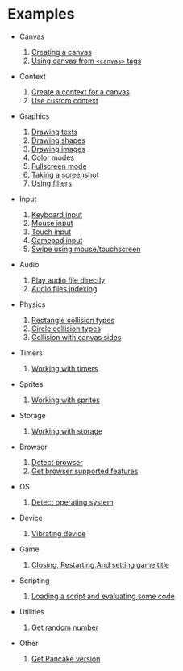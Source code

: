 # Examples
- Canvas
  1. [Creating a canvas](https://rabios.github.io/Pancake/examples/canvas_01.html)
  2. [Using canvas from `<canvas>` tags](https://rabios.github.io/Pancake/examples/canvas_02.html)

- Context
  1. [Create a context for a canvas](https://rabios.github.io/Pancake/examples/context_01.html)
  2. [Use custom context](https://rabios.github.io/Pancake/examples/context_02.html)

- Graphics
  1. [Drawing texts](https://rabios.github.io/Pancake/examples/graphics_01.html)
  2. [Drawing shapes](https://rabios.github.io/Pancake/examples/graphics_02.html)
  3. [Drawing images](https://rabios.github.io/Pancake/examples/graphics_03.html)
  4. [Color modes](https://rabios.github.io/Pancake/examples/graphics_04.html)
  5. [Fullscreen mode](https://rabios.github.io/Pancake/examples/graphics_05.html)
  6. [Taking a screenshot](https://rabios.github.io/Pancake/examples/graphics_06.html)
  7. [Using filters](https://rabios.github.io/Pancake/examples/graphics_07.html)

- Input
  1. [Keyboard input](https://rabios.github.io/Pancake/examples/input_01.html)
  2. [Mouse input](https://rabios.github.io/Pancake/examples/input_02.html)
  3. [Touch input](https://rabios.github.io/Pancake/examples/input_03.html)
  4. [Gamepad input](https://rabios.github.io/Pancake/examples/input_04.html)
  5. [Swipe using mouse/touchscreen](https://rabios.github.io/Pancake/examples/input_05.html)

- Audio
  1. [Play audio file directly](https://rabios.github.io/Pancake/examples/audio_01.html)
  2. [Audio files indexing](https://rabios.github.io/Pancake/examples/audio_02.html)

- Physics
  1. [Rectangle collision types](https://rabios.github.io/Pancake/examples/physics_01.html)
  2. [Circle collision types](https://rabios.github.io/Pancake/examples/physics_02.html)
  3. [Collision with canvas sides](https://rabios.github.io/Pancake/examples/physics_03.html)

- Timers
  1. [Working with timers](https://rabios.github.io/Pancake/examples/timers_01.html)

- Sprites
  1. [Working with sprites](https://rabios.github.io/Pancake/examples/sprite_01.html)

- Storage
  1. [Working with storage](https://rabios.github.io/Pancake/examples/storage_01.html)

- Browser
  1. [Detect browser](https://rabios.github.io/Pancake/examples/browser_01.html)
  2. [Get browser supported features](https://rabios.github.io/Pancake/examples/browser_02.html)


- OS
  1. [Detect operating system](https://rabios.github.io/Pancake/examples/os_01.html)

- Device
  1. [Vibrating device](https://rabios.github.io/Pancake/examples/device_01.html)

- Game
  1. [Closing, Restarting,And setting game title](https://rabios.github.io/Pancake/examples/game_01.html)

- Scripting
  1. [Loading a script and evaluating some code](https://rabios.github.io/Pancake/examples/script_01.html)

- Utilities
  1. [Get random number](https://rabios.github.io/Pancake/examples/util_01.html)

- Other
  1. [Get Pancake version](https://rabios.github.io/Pancake/examples/pancake_version.html)